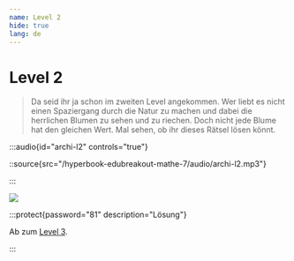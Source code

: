 ```yaml
---
name: Level 2
hide: true
lang: de
---
```


# Level 2

> Da seid ihr ja schon im zweiten Level angekommen. Wer liebt es nicht einen Spaziergang durch die Natur zu machen und dabei die herrlichen Blumen zu sehen und zu riechen. Doch nicht jede Blume hat den gleichen Wert. Mal sehen, ob ihr dieses Rätsel lösen könnt.

:::audio{id="archi-l2" controls="true"}

::source{src="/hyperbook-edubreakout-mathe-7/audio/archi-l2.mp3"}

:::


![](/images/blumen.png)

:::protect{password="81" description="Lösung"}

Ab zum [Level 3](/sajavsadnfa-l3).

:::